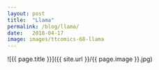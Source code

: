 ```yaml
---
layout: post
title:  "Llama"
permalink: /blog/llama/
date:   2018-04-17
image: images/ttcomics-68-llama
---
```

![{{ page.title }}]({{ site.url }}/{{ page.image }}.jpg)
